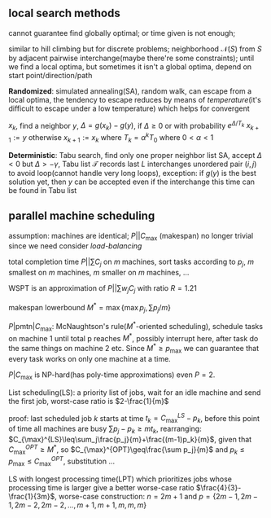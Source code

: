 ## local search methods

cannot guarantee find globally optimal; or time given is not enough;

similar to hill climbing but for discrete problems; neighborhood $\mathcal{N}(S)$ from $S$ by adjacent pairwise interchange(maybe there're some constraints); until we find a local optima, but sometimes it isn't a global optima, depend on start point/direction/path

**Randomized**: simulated annealing(SA), random walk, can escape from a local optima, the tendency to escape reduces by means of *temperature*(it's difficult to escape under a low temperature) which helps for convergent

$x_k$, find a neighbor $y$, $\Delta=g(x_k)-g(y)$, if $\Delta\geq 0$ or with probability $e^{\Delta/T_k}$ $x_{k+1}:=y$ otherwise $x_{k+1}:=x_k$ where $T_k=\alpha^{k}T_0$ where $0<\alpha<1$

**Deterministic**: Tabu search, find only one proper neighbor list SA, accept $\Delta<0$  but $\Delta>-\gamma$, Tabu list $\mathcal{T}$ records last $L$ interchanges unordered pair $(i,j)$ to avoid loop(cannot handle very long loops), exception: if $g(y)$ is the best solution yet, then $y$ can be accepted even if the interchange this time can be found in Tabu list

## parallel machine scheduling

assumption: machines are identical; $P||C_{\max}$ (makespan) no longer trivial since we need consider *load-balancing*

total completion time $P||\sum C_j$ on $m$ machines, sort tasks according to $p_j$, $m$ smallest on $m$ machines, $m$ smaller on $m$ machines, ...

WSPT is an approximation of $P||\sum w_jC_j$ with ratio $R=1.21$

makespan lowerbound $M^*=\max\{\max p_j, \sum p_j/m\}$

$P|\text{pmtn}|C_{\max}$: McNaughtson's rule($M^*$-oriented scheduling), schedule tasks on machine 1 until total p reaches $M^*$, possibly interrupt here, after task do the same things on machine 2 etc. Since $M^*\geq p_{\max}$ we can guarantee that every task works on only one machine at a time.

$P|C_{\max}$ is NP-hard(has poly-time approximations) even $P=2$.

List scheduling(LS): a priority list of jobs, wait for an idle machine and send the first job, worst-case ratio is $2-\frac{1}{m}$

proof: last scheduled job $k$ starts at time $t_k=C_{\max}^{LS}-p_k$, before this point of time all machines are busy $\sum p_j-p_k\geq mt_k$, rearranging: $C_{\max}^{LS}\leq\sum_j\frac{p_j}{m}+\frac{(m-1)p_k}{m}$, given that $C_{\max}^{OPT}\geq M^*$, so $C_{\max}^{OPT}\geq\frac{\sum p_j}{m}$ and $p_k\leq p_{\max}\leq C_{\max}^{OPT}$, substitution ...

LS with longest processing time(LPT) which prioritizes jobs whose processing time is larger give a better worse-case ratio $\frac{4}{3}-\frac{1}{3m}$, worse-case construction: $n=2m+1$ and $p=\{2m-1,2m-1,2m-2,2m-2,...,m+1,m+1,m,m,m\}$







